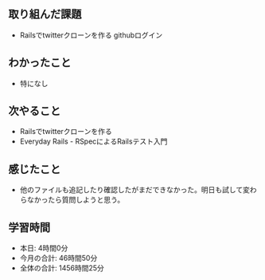 
## 取り組んだ課題
- Railsでtwitterクローンを作る githubログイン
## わかったこと
- 特になし
## 次やること
- Railsでtwitterクローンを作る
- Everyday Rails - RSpecによるRailsテスト入門
## 感じたこと
- 他のファイルも追記したり確認したがまだできなかった。明日も試して変わらなかったら質問しようと思う。
## 学習時間
- 本日: 4時間0分
- 今月の合計: 46時間50分
- 全体の合計: 1456時間25分
